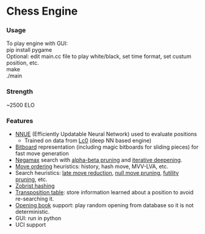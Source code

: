 # Chess Engine

### Usage
To play engine with GUI:  
pip install pygame  
Optional: edit main.cc file to play white/black, set time format, set custum position, etc.  
make  
./main  

### Strength
~2500 ELO

### Features
- [NNUE](https://www.chessprogramming.org/NNUE) (Efficiently Updatable Neural Network) used to evaluate positions
  - Trained on data from [Lc0](https://github.com/LeelaChessZero/lc0) (deep NN based engine)
- [Bitboard](https://www.chessprogramming.org/Bitboards) representation (including magic bitboards for sliding pieces) for fast move generation
- [Negamax](https://www.chessprogramming.org/Negamax) search with [alpha-beta pruning](https://www.chessprogramming.org/Alpha-Beta) and [iterative deepening](https://www.chessprogramming.org/Iterative_Deepening).
- [Move ordering](https://www.chessprogramming.org/Move_Ordering) heuristics: history, hash move, MVV-LVA, etc.
- Search heuristics: [late move reduction](https://www.chessprogramming.org/Late_Move_Reductions), [null move pruning](https://www.chessprogramming.org/Null_Move_Pruning), [futility pruning](https://www.chessprogramming.org/Futility_Pruning), etc.
- [Zobrist hashing](https://www.chessprogramming.org/Zobrist_Hashing)
- [Transposition table](https://www.chessprogramming.org/Transposition_Table): store information learned about a position to avoid re-searching it.
- [Opening book](https://www.chessprogramming.org/Opening_Book) support: play random opening from database so it is not deterministic.
- GUI: run in python
- UCI support
